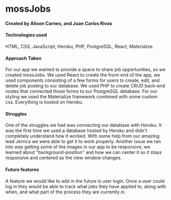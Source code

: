 # mossJobs
#### Created by Alison Carnes, and Juan Carlos Rivas

#### Technologies used
HTML, CSS, JavaScript, Heroku, PHP, PostgreSQL, React, Materialize.

#### Approach Taken
For our app we wanted to provide a space to share job opportunities, so we created mossJobs. We used React to create the front-end of the app, we used components consisting of a few forms for users to create, edit, and delete job posting to our database. We used PHP to create CRUD back-end routes that connected those forms to our PostgreSQL database. For our styling we used the Materialize framework combined with some custom css. Everything is hosted on Heroku.   

#### Struggles
One of the struggles we had was connecting our database with Heroku. It was the first time we used a database hosted by Heroku and didn't completely understand how it worked. With some help from our amazing lead Jerrica we were able to get it to work properly.
Another issue we ran into was getting some of the images in our app to be responsive, we learned about "background-position" and how we can center it so it stays responsive and centered as the view window changes.  

#### Future features
A feature we would like to add in the future is user login. Once a user could log in they would be able to track what jobs they have applied to, along with when, and what part of the process they are currently in.
